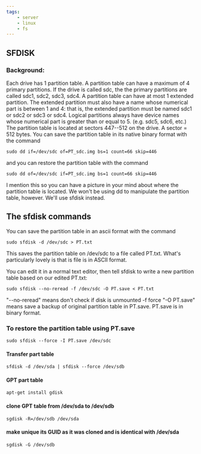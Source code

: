 ```yaml
---
tags:
    - server
    - linux
    - fs
---
```


## SFDISK

### Background:

Each drive has 1 partition table.
A partition table can have a maximum of 4 primary partitions. If the drive is called sdc, the the primary partitions are called sdc1, sdc2, sdc3, sdc4.
A partition table can have at most 1 extended partition. The extended partition must also have a name whose numerical part is between 1 and 4: that is, the extended partition must be named sdc1 or sdc2 or sdc3 or sdc4.
Logical partitions always have device names whose numerical part is greater than or equal to 5. (e.g. sdc5, sdc6, etc.)
The partition table is located at sectors 447--512 on the drive.
A sector = 512 bytes.
You can save the partition table in its native binary format with the command

    sudo dd if=/dev/sdc of=PT_sdc.img bs=1 count=66 skip=446

and you can restore the partition table with the command

    sudo dd of=/dev/sdc if=PT_sdc.img bs=1 count=66 skip=446

I mention this so you can have a picture in your mind about where the partition table is located. We won't be using dd to manipulate the partition table, however. We'll use sfdisk instead.

## The sfdisk commands

You can save the partition table in an ascii format with the command

    sudo sfdisk -d /dev/sdc > PT.txt

This saves the partition table on /dev/sdc to a file called PT.txt.
What's particularly lovely is that is file is in ASCII format.

You can edit it in a normal text editor, then tell sfdisk to write a new partition table based on our edited PT.txt:

    sudo sfdisk --no-reread -f /dev/sdc -O PT.save < PT.txt

"--no-reread" means don't check if disk is unmounted
-f force
"-O PT.save" means save a backup of original partition table in PT.save. PT.save is in binary format.

### To restore the partition table using PT.save

    sudo sfdisk --force -I PT.save /dev/sdc

#### Transfer part table

    sfdisk -d /dev/sda | sfdisk --force /dev/sdb

#### GPT part table

    apt-get install gdisk

#### clone GPT table from /dev/sda to /dev/sdb

    sgdisk -R=/dev/sdb /dev/sda

#### make unique its GUID as it was cloned and is identical with /dev/sda

    sgdisk -G /dev/sdb


